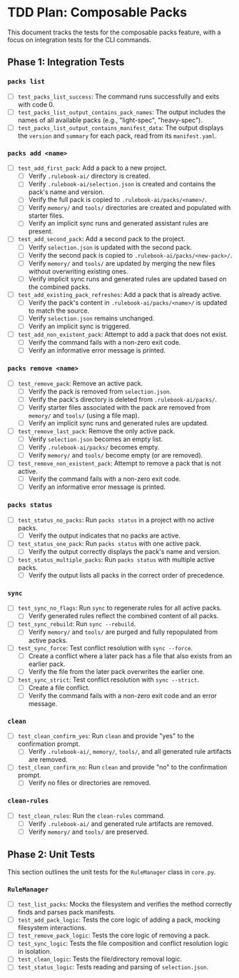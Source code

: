 # TDD Plan: Composable Packs

This document tracks the tests for the composable packs feature, with a focus on integration tests for the CLI commands.

## Phase 1: Integration Tests

### `packs list`

- [ ] `test_packs_list_success`: The command runs successfully and exits with code 0.
- [ ] `test_packs_list_output_contains_pack_names`: The output includes the names of all available packs (e.g., "light-spec", "heavy-spec").
- [ ] `test_packs_list_output_contains_manifest_data`: The output displays the `version` and `summary` for each pack, read from its `manifest.yaml`.

### `packs add <name>`

- [ ] `test_add_first_pack`: Add a pack to a new project.
    - [ ] Verify `.rulebook-ai/` directory is created.
    - [ ] Verify `.rulebook-ai/selection.json` is created and contains the pack's name and version.
    - [ ] Verify the full pack is copied to `.rulebook-ai/packs/<name>/`.
    - [ ] Verify `memory/` and `tools/` directories are created and populated with starter files.
    - [ ] Verify an implicit sync runs and generated assistant rules are present.
- [ ] `test_add_second_pack`: Add a second pack to the project.
    - [ ] Verify `selection.json` is updated with the second pack.
    - [ ] Verify the second pack is copied to `.rulebook-ai/packs/<new-pack>/`.
    - [ ] Verify `memory/` and `tools/` are updated by merging the new files without overwriting existing ones.
    - [ ] Verify implicit sync runs and generated rules are updated based on the combined packs.
- [ ] `test_add_existing_pack_refreshes`: Add a pack that is already active.
    - [ ] Verify the pack's content in `.rulebook-ai/packs/<name>/` is updated to match the source.
    - [ ] Verify `selection.json` remains unchanged.
    - [ ] Verify an implicit sync is triggered.
- [ ] `test_add_non_existent_pack`: Attempt to add a pack that does not exist.
    - [ ] Verify the command fails with a non-zero exit code.
    - [ ] Verify an informative error message is printed.

### `packs remove <name>`

- [ ] `test_remove_pack`: Remove an active pack.
    - [ ] Verify the pack is removed from `selection.json`.
    - [ ] Verify the pack's directory is deleted from `.rulebook-ai/packs/`.
    - [ ] Verify starter files associated with the pack are removed from `memory/` and `tools/` (using a file map).
    - [ ] Verify an implicit sync runs and generated rules are updated.
- [ ] `test_remove_last_pack`: Remove the only active pack.
    - [ ] Verify `selection.json` becomes an empty list.
    - [ ] Verify `.rulebook-ai/packs/` becomes empty.
    - [ ] Verify `memory/` and `tools/` become empty (or are removed).
- [ ] `test_remove_non_existent_pack`: Attempt to remove a pack that is not active.
    - [ ] Verify the command fails with a non-zero exit code.
    - [ ] Verify an informative error message is printed.

### `packs status`

- [ ] `test_status_no_packs`: Run `packs status` in a project with no active packs.
    - [ ] Verify the output indicates that no packs are active.
- [ ] `test_status_one_pack`: Run `packs status` with one active pack.
    - [ ] Verify the output correctly displays the pack's name and version.
- [ ] `test_status_multiple_packs`: Run `packs status` with multiple active packs.
    - [ ] Verify the output lists all packs in the correct order of precedence.

### `sync`

- [ ] `test_sync_no_flags`: Run `sync` to regenerate rules for all active packs.
    - [ ] Verify generated rules reflect the combined content of all packs.
- [ ] `test_sync_rebuild`: Run `sync --rebuild`.
    - [ ] Verify `memory/` and `tools/` are purged and fully repopulated from active packs.
- [ ] `test_sync_force`: Test conflict resolution with `sync --force`.
    - [ ] Create a conflict where a later pack has a file that also exists from an earlier pack.
    - [ ] Verify the file from the later pack overwrites the earlier one.
- [ ] `test_sync_strict`: Test conflict resolution with `sync --strict`.
    - [ ] Create a file conflict.
    - [ ] Verify the command fails with a non-zero exit code and an error message.

### `clean`

- [ ] `test_clean_confirm_yes`: Run `clean` and provide "yes" to the confirmation prompt.
    - [ ] Verify `.rulebook-ai/`, `memory/`, `tools/`, and all generated rule artifacts are removed.
- [ ] `test_clean_confirm_no`: Run `clean` and provide "no" to the confirmation prompt.
    - [ ] Verify no files or directories are removed.

### `clean-rules`

- [ ] `test_clean_rules`: Run the `clean-rules` command.
    - [ ] Verify `.rulebook-ai/` and generated rule artifacts are removed.
    - [ ] Verify `memory/` and `tools/` are preserved.

## Phase 2: Unit Tests

This section outlines the unit tests for the `RuleManager` class in `core.py`.

### `RuleManager`

- [ ] `test_list_packs`: Mocks the filesystem and verifies the method correctly finds and parses pack manifests.
- [ ] `test_add_pack_logic`: Tests the core logic of adding a pack, mocking filesystem interactions.
- [ ] `test_remove_pack_logic`: Tests the core logic of removing a pack.
- [ ] `test_sync_logic`: Tests the file composition and conflict resolution logic in isolation.
- [ ] `test_clean_logic`: Tests the file/directory removal logic.
- [ ] `test_status_logic`: Tests reading and parsing of `selection.json`.
